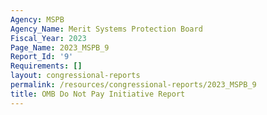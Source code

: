```yaml
---
Agency: MSPB
Agency_Name: Merit Systems Protection Board
Fiscal_Year: 2023
Page_Name: 2023_MSPB_9
Report_Id: '9'
Requirements: []
layout: congressional-reports
permalink: /resources/congressional-reports/2023_MSPB_9
title: OMB Do Not Pay Initiative Report
---
```

